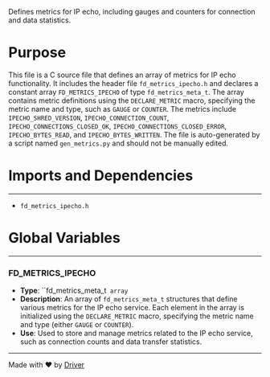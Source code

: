 <!--------------------------------------------------------------------------------->
<!-- IMPORTANT: This file is auto-generated by Driver (https://driver.ai). -------->
<!-- Manual edits may be overwritten on future commits. --------------------------->
<!--------------------------------------------------------------------------------->

Defines metrics for IP echo, including gauges and counters for connection and data statistics.

# Purpose
This file is a C source file that defines an array of metrics for IP echo functionality. It includes the header file `fd_metrics_ipecho.h` and declares a constant array `FD_METRICS_IPECHO` of type `fd_metrics_meta_t`. The array contains metric definitions using the `DECLARE_METRIC` macro, specifying the metric name and type, such as `GAUGE` or `COUNTER`. The metrics include `IPECHO_SHRED_VERSION`, `IPECHO_CONNECTION_COUNT`, `IPECHO_CONNECTIONS_CLOSED_OK`, `IPECHO_CONNECTIONS_CLOSED_ERROR`, `IPECHO_BYTES_READ`, and `IPECHO_BYTES_WRITTEN`. The file is auto-generated by a script named `gen_metrics.py` and should not be manually edited.
# Imports and Dependencies

---
- `fd_metrics_ipecho.h`


# Global Variables

---
### FD\_METRICS\_IPECHO
- **Type**: ``fd_metrics_meta_t` array`
- **Description**: An array of `fd_metrics_meta_t` structures that define various metrics for the IP echo service. Each element in the array is initialized using the `DECLARE_METRIC` macro, specifying the metric name and type (either `GAUGE` or `COUNTER`).
- **Use**: Used to store and manage metrics related to the IP echo service, such as connection counts and data transfer statistics.



---
Made with ❤️ by [Driver](https://www.driver.ai/)